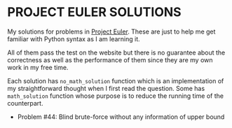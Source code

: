 # PROJECT EULER SOLUTIONS

My solutions for problems in [Project Euler](https://projecteuler.net/). These are just to help me get familiar with Python syntax as I am learning it.   

All of them pass the test on the website but there is no guarantee about the correctness as well as the performance of them since they are my own work in my free time.    

Each solution has `no_math_solution` function which is an implementation of my straightforward thought when I first read the question. Some has `math_solution` function whose purpose is to reduce the running time of the counterpart.

- Problem #44: Blind brute-force without any information of upper bound